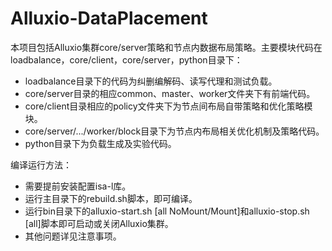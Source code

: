 # Alluxio-DataPlacement

​	本项目包括Alluxio集群core/server策略和节点内数据布局策略。主要模块代码在loadbalance，core/client，core/server，python目录下：

- loadbalance目录下的代码为纠删编解码、读写代理和测试负载。
- core/server目录的相应common、master、worker文件夹下有前端代码。
- core/client目录相应的policy文件夹下为节点间布局自带策略和优化策略模块。
- core/server/.../worker/block目录下为节点内布局相关优化机制及策略代码。
- python目录下为负载生成及实验代码。

编译运行方法：

- 需要提前安装配置isa-l库。
- 运行主目录下的rebuild.sh脚本，即可编译。
- 运行bin目录下的alluxio-start.sh [all NoMount/Mount]和alluxio-stop.sh [all]脚本即可启动或关闭Alluxio集群。
- 其他问题详见注意事项。

​	

